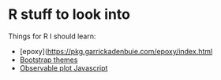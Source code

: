 # R stuff to look into

Things for R I should learn:

- [epoxy](https://pkg.garrickadenbuie.com/epoxy/index.html
- [Bootstrap themes](https://rstudio.github.io/bslib/)
- [Observable plot Javascript](https://observablehq.com/plot/what-is-plot)
